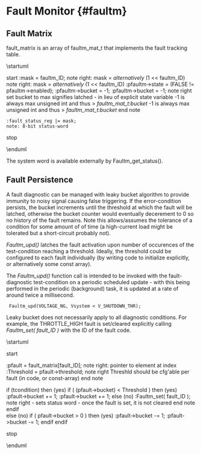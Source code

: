 # Fault Monitor  {#faultm}

## Fault Matrix

fault_matrix is an array of faultm_mat_t that implements the fault tracking table.

\startuml

start
    :mask = faultm_ID;
    note right: mask = <i> alternatively</i> (1 << faultm_ID)
    note right: mask = <i> alternatively</i> (1 << faultm_ID)
    :pfaultm->state =  (FALSE != pfaultm->enabled);
    :pfaultm->bucket = -1;
    :pfaultm->bucket = -1;
    note right
      set bucket to max signifies latched - in lieu of explicit state variable
      -1 is always max unsigned int and thus > <i>faultm_mat_t:bucket</i>
      -1 is always max unsigned int and thus > <i>faultm_mat_t:bucket</i>
    end note
    
    :fault_status_reg |= mask;
    note: 8-bit status-word
stop

\enduml     

The system word is available externally by Faultm_get_status().


## Fault Persistence 

A fault diagnostic can be managed with leaky bucket algorithm to provide immunity
 to noisy signal causing false triggering. If the error-condition persists, the 
 bucket increments until the threshold at which the fault will be latched, otherwise 
 the bucket counter would eventually decerement to 0 so no history of the fault remains. 
 Note this allows/assumes the tolerance of a condition for some amount of
of time (a high-current load might be tolerated but a short-circuit probably not).  

<i>Faultm_upd()</i> latches the fault activation upon number of occurences of the 
test-condition reaching a threshold. Ideally, the threshold could be configured to 
each fault individually (by writing code to initialize explicitly, or alternatively some const array).

The <i>Faultm_upd()</i> function call is intended to be invoked with the fault-diagnostic test-condition 
on a periodic scheduled update - with this being performed in the periodic (background) task, it is 
updated at a rate of around twice a millisecond. 

     Faultm_upd(VOLTAGE_NG, Vsystem < V_SHUTDOWN_THR);

Leaky bucket does not necessarily apply to all diagnostic conditions. For example, the THROTTLE_HIGH
fault is set/cleared explicitly calling <i>Faultm_set( fault_ID )</i> with the ID of the fault code.


\startuml

start

:pfault = fault_matrix[fault_ID];
note right: pointer to element at index
:Threshold = pfault->threshold;
note right
 Threshld should be cfg'able per
 fault (in code, or const-array)
end note

if (tcondition) then (yes) 
    if ( (pfault->bucket) < Threshold ) then (yes)
        :pfault->bucket += 1;
        :pfault->bucket += 1;
    else (no)
        :Faultm_set( fault_ID );
        note right
          - sets status word
          - once the fault is set, 
            it is not cleared
        end note
    endif   
else (no)
    if ( pfault->bucket > 0 ) then (yes)
        :pfault->bucket -= 1;
        :pfault->bucket -= 1;
    endif
endif

stop

\enduml 
